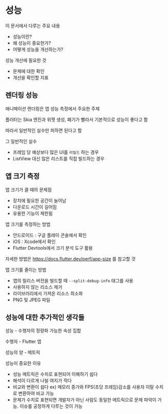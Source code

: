 # 성능

이 문서에서 다루는 주요 내용

- 성능이란?
- 왜 성능이 중요한가?
- 어떻게 성능을 개선하는가?

성능 개선에 필요한 것

- 문제에 대한 확인
- 개선을 확인할 지표

## 렌더링 성능

애니메이션 렌더링은 앱 성능 측정에서 주요한 주제

플러터는 Skia 엔진과 위젯 생성, 폐기가 빨라서 기본적으로 성능이 좋다고 함

따라서 일반적인 실수만 피하면 된다고 함

그 일반적인 실수

- 프레임 당 예상보다 많은 UI를 `리빌드` 하는 경우
- ListView 대신 많은 리스트를 직접 빌드하는 경우

## 앱 크기 측정

앱 크기가 클 때의 문제점

- 장치에 필요한 공간이 늘어남
- 다운로드 시간이 길어짐
- 유용한 기능이 제한됨

앱 크기를 측정하는 방법

- 안드로이드 : 구글 플레이 콘솔에서 확인
- iOS : Xcode에서 확인
- Flutter Devtools에서 크기 분석 도구 활용

자세한 방법은 https://docs.flutter.dev/perf/app-size 를 참고할 것

앱 크기를 줄이는 방법

- 앱의 릴리스 버전을 빌드할 때 `--split-debug-info` 태그를 사용
- 사용하지 않는 리소스 제거
- 라이브러리에서 가져온 리소스 최소화
- PNG 및 JPEG 파일 

## 성능에 대한 추가적인 생각들

성능 - 수행자의 정량화 가능한 속성 집합

수행자 - Flutter 앱

성능의 양 - 메트릭

성능이 중요한 이유

- 성능 메트릭은 수치로 표현되어 이해하기 쉽다
- 해석이 다르게 나뉠 여지가 적다
- 비교와 변환이 쉽다 ex) 메모리 증가와 FPS(초당 프레임)감소를 사용자 이탈 수치로 변환하여 비교 가능
- 문제가 수치로 표현되면 개발자가 아닌 사람도 동일한 메트릭으로 문제 파악이 가능. 이슈를 공정하게 다루는 것이 가능
